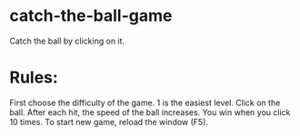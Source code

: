 # catch-the-ball-game
Catch the ball by clicking on it.

# Rules:
First choose the difficulty of the game. 1 is the easiest level.
Click on the ball. After each hit, the speed of the ball increases. You win when you click 10 times. To start new game, reload the window (F5).

